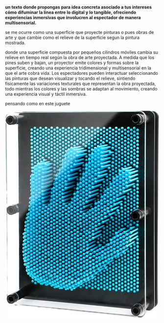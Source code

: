 **un texto donde propongas para idea concreta asociado a tus intereses cómo difuminar la línea entre lo digital y lo tangible, ofreciendo experiencias inmersivas que involucren al espectador de manera multisensorial.**

se me ocurre como una superficie que proyecte pinturas o pues obras de arte y que cambie como el relieve de la superficie segun la pintura mostrada. 

donde una superficie compuesta por pequeños cilindros móviles cambia su relieve en tiempo real según la obra de arte proyectada. A medida que los pines suben y bajan, un proyector emite colores y formas sobre la superficie, creando una experiencia tridimensional y multisensorial en la que el arte cobra vida. Los espectadores pueden interactuar seleccionando las pinturas que desean visualizar y tocando el relieve, sintiendo físicamente las variaciones texturales que representan la obra proyectada, todo mientras los colores y las sombras se adaptan al movimiento, creando una experiencia visual y táctil inmersiva.

pensando como en este juguete 

![Foto](../../../../assets/unidad3/foto7.jpg)


